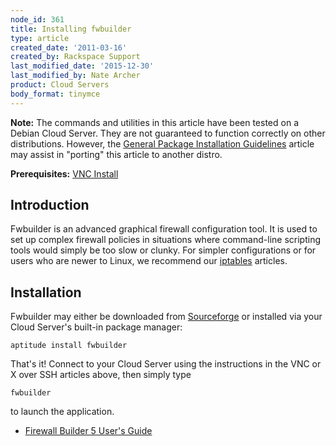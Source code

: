 ```yaml
---
node_id: 361
title: Installing fwbuilder
type: article
created_date: '2011-03-16'
created_by: Rackspace Support
last_modified_date: '2015-12-30'
last_modified_by: Nate Archer
product: Cloud Servers
body_format: tinymce
---
```


**Note:** The commands and utilities in this article have been tested on
a Debian Cloud Server. They are not guaranteed to function correctly on
other distributions. However, the [General Package Installation
Guidelines](/how-to/general-package-installation-guidelines "General Package Installation Guidelines")
article may assist in "porting" this article to another distro.

**Prerequisites:** [VNC
Install](/how-to/vnc-install "VNC Install")

<a href="" id="Introduction"></a>

<span class="mw-headline">Introduction </span>
----------------------------------------------

Fwbuilder is an advanced graphical firewall configuration tool. It is
used to set up complex firewall policies in situations where
command-line scripting tools would simply be too slow or clunky. For
simpler configurations or for users who are newer to Linux, we recommend
our
[iptables](/how-to/introduction-to-firewalls)
articles.

<a href="" id="Installation"></a>

<span class="mw-headline">Installation </span>
----------------------------------------------

Fwbuilder may either be downloaded from
<a href="http://sourceforge.net/project/showfiles.php?group_id=5314&amp;package_id=125359" class="external text" title="http://sourceforge.net/project/showfiles.php?group_id=5314&amp;package_id=125359">Sourceforge</a>
or installed via your Cloud Server's built-in package manager:

    aptitude install fwbuilder

That's it! Connect to your Cloud Server using the instructions in the
VNC or X over SSH articles above, then simply type

    fwbuilder

to launch the application. <a href="" id="Configuration"></a>

-   <a href="http://www.fwbuilder.org/4.0/docs/users_guide5/" class="external text" title="http://www.fwbuilder.org/4.0/docs/users_guide5/">Firewall Builder 5 User's Guide</a>


